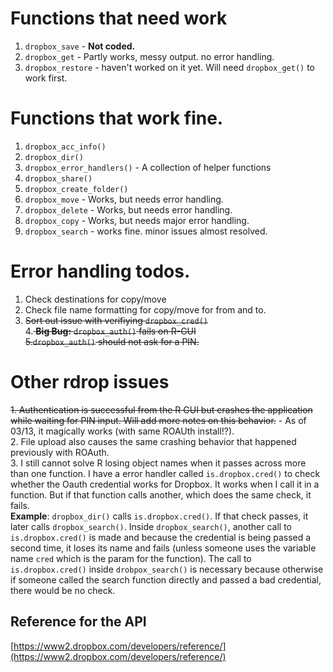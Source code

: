 #  Functions that need work
1. `dropbox_save` - **Not coded.**
2. `dropbox_get` - Partly works, messy output. no error handling.
3. `dropbox_restore` - haven't worked on it yet. Will need `dropbox_get()` to work first.


# Functions that work fine.

1. `dropbox_acc_info()`
2. `dropbox_dir()`
3. `dropbox_error_handlers()` - A collection of helper functions                 
4. `dropbox_share()`  
5. `dropbox_create_folder()`  
6. `dropbox_move` - Works, but needs error handling.
7. `dropbox_delete` - Works, but needs error handling.
8. `dropbox_copy` - Works, but needs major error handling.
9. `dropbox_search` - works fine. minor issues almost resolved.           

# Error handling todos.
1. Check destinations for copy/move
2. Check file name formatting for copy/move for from and to.
3. <strike> Sort out issue with verifiying `dropbox_cred()`</strike><br>
4.<strike> **Big Bug:** `dropbox_auth()` fails on R-GUI <br>
5.`dropbox_auth()` should not ask for a PIN.</strike>

# Other rdrop issues
<strike>1. Authentication is successful from the R GUI but crashes the application while waiting for PIN input. Will add more notes on this behavior.</strike> - As of 03/13, it magically works (with same ROAUth install!?).<br>
2. File upload also causes the same crashing behavior that happened previously with ROAuth. <br>
3. I still cannot solve R losing object names when it passes across more than one function. I have a error handler called `is.dropbox.cred()` to check whether the Oauth credential works for Dropbox. It works when I call it in a function. But if that function calls another, which does the same check, it fails.<br>
**Example**: `dropbox_dir()` calls `is.dropbox.cred()`. If that check passes, it later calls `dropbox_search()`. Inside `dropbox_search()`, another call to `is.dropbox.cred()` is made and because the credential is being passed a second time, it loses its name and fails (unless someone uses the variable name `cred` which is the param for the function). 
The call to `is.dropbox.cred()` inside `drobpox_search()` is necessary because otherwise if someone called the search function directly and passed a bad credential, there would be no check.

## Reference for the API
[https://www2.dropbox.com/developers/reference/](https://www2.dropbox.com/developers/reference/)